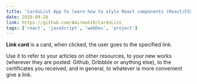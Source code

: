 ```yaml
---
title: 'CardsList App to learn how to style React components (React/CSS modules/Styled-Components)'
date: 2020-09-28
link: https://github.com/Amirmoh10/CardsList
tags: ['react', 'javaScript', 'webDev', 'project']
---
```


**Link card** is a card, when clicked, the user goes to the specified link.

Use it to refer to your articles on other resources, to your new works (wherever they are posted: Github, Dribbble or anything else), to the certificates you received, and in general, to whatever is more convenient give a link.
